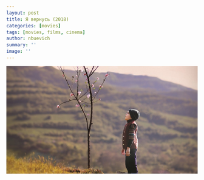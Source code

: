 ```yaml
---
layout: post
title: Я вернусь (2018)
categories: [movies]
tags: [movies, films, cinema]
author: nbuevich
summary: ''
image: ''
---
```


<img class="poster" src="/static/blog/posters/ya-vernus.jpg" alt="Я вернусь (2018)">
